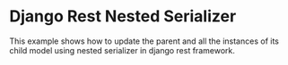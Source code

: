 # Django Rest Nested Serializer

<!--
Problem Statement
-->

This example shows how to update the parent and all the instances of its child model using nested serializer in django rest framework.
